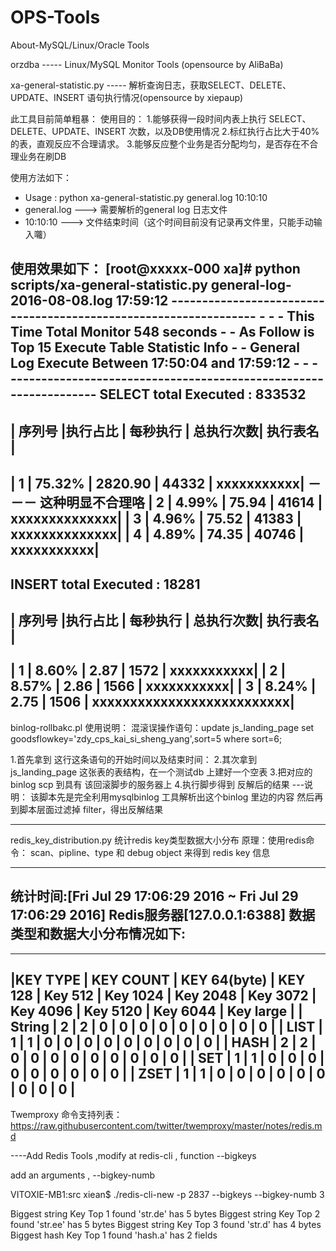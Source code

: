 # OPS-Tools
About-MySQL/Linux/Oracle  Tools 

orzdba                         ----- Linux/MySQL Monitor Tools (opensource by AliBaBa)



xa-general-statistic.py        ----- 解析查询日志，获取SELECT、DELETE、UPDATE、INSERT 语句执行情况(opensource by xiepaup)

此工具目前简单粗暴：
使用目的：
1.能够获得一段时间内表上执行 SELECT、DELETE、UPDATE、INSERT 次数，以及DB使用情况
2.标红执行占比大于40% 的表，直观反应不合理请求。
3.能够反应整个业务是否分配均匀，是否存在不合理业务在刷DB

使用方法如下：
+    Usage : python xa-general-statistic.py general.log 10:10:10    
+    general.log ---> 需要解析的general log 日志文件                
+    10:10:10    ---> 文件结束时间（这个时间目前没有记录再文件里，只能手动输入囖）

使用效果如下：
[root@xxxxx-000 xa]# python scripts/xa-general-statistic.py general-log-2016-08-08.log 17:59:12
     -----------------------------------------------------------------
     -                                                               -
     - This Time Total Monitor        548 seconds                    -
     - As Follow is Top  15 Execute Table Statistic Info             -
     - General Log Execute Between 17:50:04 and 17:59:12             -
     -                                                               -
     -----------------------------------------------------------------
SELECT total Executed : 833532
--------------------------------------------------------------------------
| 序列号 |执行占比 | 每秒执行 | 总执行次数|           执行表名           |
--------------------------------------------------------------------------
|    1   |  75.32% |  2820.90 |     44332 |                   xxxxxxxxxxx|    －－－ 这种明显不合理咯
|    2   |   4.99% |    75.94 |     41614 |                xxxxxxxxxxxxxx|
|    3   |   4.96% |    75.52 |     41383 |                xxxxxxxxxxxxxx|
|    4   |   4.89% |    74.35 |     40746 |                   xxxxxxxxxxx|
--------------------------------------------------------------------------
INSERT total Executed : 18281
--------------------------------------------------------------------------
| 序列号 |执行占比 | 每秒执行 | 总执行次数|           执行表名           |
--------------------------------------------------------------------------
|    1   |   8.60% |     2.87 |      1572 |                   xxxxxxxxxxx|
|    2   |   8.57% |     2.86 |      1566 |                   xxxxxxxxxxx|
|    3   |   8.24% |     2.75 |      1506 |    xxxxxxxxxxxxxxxxxxxxxxxxxx|
--------------------------------------------------------------------------



binlog-rollbakc.pl      使用说明：
混滚误操作语句：update js_landing_page set goodsflowkey='zdy_cps_kai_si_sheng_yang',sort=5 where sort=6; 

1.首先拿到 这行这条语句的开始时间以及结束时间：
2.其次拿到 js_landing_page 这张表的表结构，在一个测试db 上建好一个空表
3.把对应的binlog scp 到具有 该回滚脚步的服务器上
4.执行脚步得到 反解后的结果
---说明：
    该脚本先是完全利用mysqlbinlog 工具解析出这个binlog 里边的内容
    然后再到脚本层面过滤掉 filter，得出反解结果




------------------------------------------
redis_key_distribution.py  统计redis key类型数据大小分布
原理：使用redis命令： scan、pipline、type 和 debug object  来得到 redis key 信息

----------------------------------------------------------------------------------------------------------------------------------------
统计时间:[Fri Jul 29 17:06:29 2016 ~ Fri Jul 29 17:06:29 2016]
Redis服务器[127.0.0.1:6388]
数据类型和数据大小分布情况如下:
----------------------------------------------------------------------------------------------------------------------------------------

----------------------------------------------------------------------------------------------------------------------------------------
|KEY TYPE | KEY COUNT | KEY 64(byte) | KEY 128 | Key 512 | Key 1024 | Key 2048 | Key 3072 | Key 4096 | Key 5120 | Key 6044 | Key large |
| String  |       2   |       2      |       0 |       0 |        0 |       0  |       0  |       0  |       0  |       0  |        0  |
|   LIST  |       1   |       1      |       0 |       0 |        0 |       0  |       0  |       0  |       0  |       0  |        0  |
|   HASH  |       2   |       2      |       0 |       0 |        0 |       0  |       0  |       0  |       0  |       0  |        0  |
|    SET  |       1   |       1      |       0 |       0 |        0 |       0  |       0  |       0  |       0  |       0  |        0  |
|   ZSET  |       1   |       1      |       0 |       0 |        0 |       0  |       0  |       0  |       0  |       0  |        0  |
----------------------------------------------------------------------------------------------------------------------------------------





Twemproxy 命令支持列表：
https://raw.githubusercontent.com/twitter/twemproxy/master/notes/redis.md




----Add Redis Tools ,modify at redis-cli , function --bigkeys

add an arguments , --bigkey-numb 

VITOXIE-MB1:src xiean$ ./redis-cli-new -p 2837 --bigkeys --bigkey-numb  3

Biggest string Key Top   1  found 'str.de' has 5 bytes
Biggest string Key Top   2  found 'str.ee' has 5 bytes
Biggest string Key Top   3  found 'str.d' has 4 bytes
Biggest   hash Key Top   1  found 'hash.a' has 2 fields
